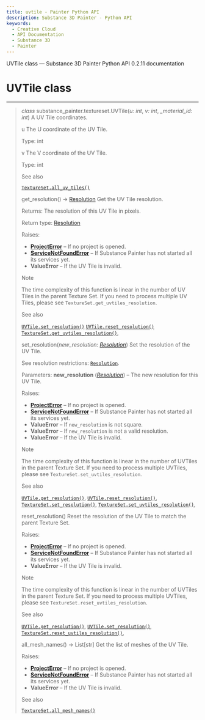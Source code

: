 ```yaml
---
title: uvtile - Painter Python API
description: Substance 3D Painter - Python API
keywords:
  - Creative Cloud
  - API Documentation
  - Substance 3D
  - Painter
---
```







UVTile class — Substance 3D Painter Python API 0.2.11 documentation
















UVTile class
============



> 
> 


------

> 
> *class* substance_painter.textureset.UVTile(*u: int*, *v: int*, *_material_id: int*)
> A UV Tile coordinates.
> 
> 
> 
> 
> u
> The U coordinate of the UV Tile.
> 
> 
> 
> Type:
> int
> 
> 
> 
> 
> 
> 
> 
> v
> The V coordinate of the UV Tile.
> 
> 
> 
> Type:
> int
> 
> 
> 
> 
> 
> 
> See also
> 
> 
> [`TextureSet.all_uv_tiles()`](textureset.html#substance_painter.textureset.TextureSet.all_uv_tiles "substance_painter.textureset.TextureSet.all_uv_tiles")
> 
> 
> 
> 
> 
> get_resolution() → [Resolution](index.html#substance_painter.textureset.Resolution "substance_painter.textureset.Resolution")
> Get the UV Tile resolution.
> 
> 
> 
> Returns:
> The resolution of this UV Tile in pixels.
> 
> 
> 
> Return type:
> [Resolution](index.html#substance_painter.textureset.Resolution "substance_painter.textureset.Resolution")
> 
> 
> 
> Raises:
> * [**ProjectError**](../exception.html#substance_painter.exception.ProjectError "substance_painter.exception.ProjectError") – If no project is opened.
> * [**ServiceNotFoundError**](../exception.html#substance_painter.exception.ServiceNotFoundError "substance_painter.exception.ServiceNotFoundError") – If Substance Painter has not started all its services yet.
> * **ValueError** – If the UV Tile is invalid.
> 
> 
> 
> 
> 
> Note
> 
> 
> The time complexity of this function is linear in the number of UV Tiles in the parent
> Texture Set. If you need to process multiple UV Tiles, please see
> `TextureSet.get_uvtiles_resolution`.
> 
> 
> 
> 
> See also
> 
> 
> [`UVTile.set_resolution()`](#substance_painter.textureset.UVTile.set_resolution "substance_painter.textureset.UVTile.set_resolution")
> [`UVTile.reset_resolution()`](#substance_painter.textureset.UVTile.reset_resolution "substance_painter.textureset.UVTile.reset_resolution")
> [`TextureSet.get_uvtiles_resolution()`](textureset.html#substance_painter.textureset.TextureSet.get_uvtiles_resolution "substance_painter.textureset.TextureSet.get_uvtiles_resolution"),
> 
> 
> 
> 
> 
> 
> set_resolution(*new_resolution: [Resolution](index.html#substance_painter.textureset.Resolution "substance_painter.textureset.Resolution")*)
> Set the resolution of the UV Tile.
> 
> 
> See resolution restrictions: [`Resolution`](index.html#substance_painter.textureset.Resolution "substance_painter.textureset.Resolution").
> 
> 
> 
> Parameters:
> **new_resolution** ([*Resolution*](index.html#substance_painter.textureset.Resolution "substance_painter.textureset.Resolution")) – The new resolution for this UV Tile.
> 
> 
> 
> Raises:
> * [**ProjectError**](../exception.html#substance_painter.exception.ProjectError "substance_painter.exception.ProjectError") – If no project is opened.
> * [**ServiceNotFoundError**](../exception.html#substance_painter.exception.ServiceNotFoundError "substance_painter.exception.ServiceNotFoundError") – If Substance Painter has not started all its services yet.
> * **ValueError** – If `new_resolution` is not square.
> * **ValueError** – If `new_resolution` is not a valid resolution.
> * **ValueError** – If the UV Tile is invalid.
> 
> 
> 
> 
> 
> Note
> 
> 
> The time complexity of this function is linear in the number of UVTiles in the parent
> Texture Set. If you need to process multiple UVTiles, please see
> `TextureSet.set_uvtiles_resolution`.
> 
> 
> 
> 
> See also
> 
> 
> [`UVTile.get_resolution()`](#substance_painter.textureset.UVTile.get_resolution "substance_painter.textureset.UVTile.get_resolution"),
> [`UVTile.reset_resolution()`](#substance_painter.textureset.UVTile.reset_resolution "substance_painter.textureset.UVTile.reset_resolution"),
> [`TextureSet.set_resolution()`](textureset.html#substance_painter.textureset.TextureSet.set_resolution "substance_painter.textureset.TextureSet.set_resolution"),
> [`TextureSet.set_uvtiles_resolution()`](textureset.html#substance_painter.textureset.TextureSet.set_uvtiles_resolution "substance_painter.textureset.TextureSet.set_uvtiles_resolution"),
> 
> 
> 
> 
> 
> 
> reset_resolution()
> Reset the resolution of the UV Tile to match the parent Texture Set.
> 
> 
> 
> Raises:
> * [**ProjectError**](../exception.html#substance_painter.exception.ProjectError "substance_painter.exception.ProjectError") – If no project is opened.
> * [**ServiceNotFoundError**](../exception.html#substance_painter.exception.ServiceNotFoundError "substance_painter.exception.ServiceNotFoundError") – If Substance Painter has not started all its services yet.
> * **ValueError** – If the UV Tile is invalid.
> 
> 
> 
> 
> 
> Note
> 
> 
> The time complexity of this function is linear in the number of UVTiles in the parent
> Texture Set. If you need to process multiple UVTiles, please see
> `TextureSet.reset_uvtiles_resolution`.
> 
> 
> 
> 
> See also
> 
> 
> [`UVTile.get_resolution()`](#substance_painter.textureset.UVTile.get_resolution "substance_painter.textureset.UVTile.get_resolution"),
> [`UVTile.set_resolution()`](#substance_painter.textureset.UVTile.set_resolution "substance_painter.textureset.UVTile.set_resolution"),
> [`TextureSet.reset_uvtiles_resolution()`](textureset.html#substance_painter.textureset.TextureSet.reset_uvtiles_resolution "substance_painter.textureset.TextureSet.reset_uvtiles_resolution"),
> 
> 
> 
> 
> 
> 
> all_mesh_names() → List[str]
> Get the list of meshes of the UV Tile.
> 
> 
> 
> Raises:
> * [**ProjectError**](../exception.html#substance_painter.exception.ProjectError "substance_painter.exception.ProjectError") – If no project is opened.
> * [**ServiceNotFoundError**](../exception.html#substance_painter.exception.ServiceNotFoundError "substance_painter.exception.ServiceNotFoundError") – If Substance Painter has not started all its services yet.
> * **ValueError** – If the UV Tile is invalid.
> 
> 
> 
> 
> 
> See also
> 
> 
> [`TextureSet.all_mesh_names()`](textureset.html#substance_painter.textureset.TextureSet.all_mesh_names "substance_painter.textureset.TextureSet.all_mesh_names")
> 
> 
> 
> 
> 
> 










